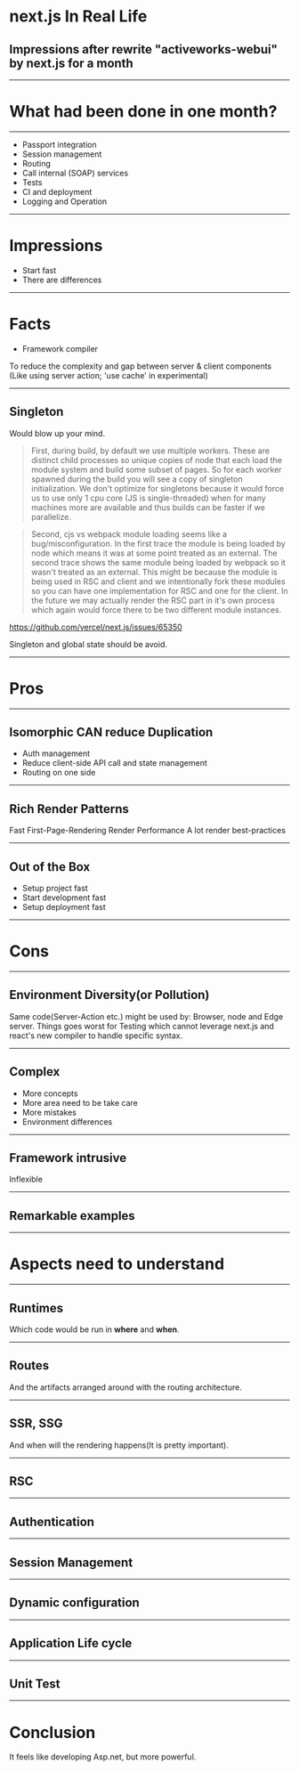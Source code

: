 # next.js In Real Life

## Impressions after rewrite "activeworks-webui" by next.js for a month

---

# What had been done in one month?

----

* Passport integration
* Session management
* Routing
* Call internal (SOAP) services
* Tests
* CI and deployment
* Logging and Operation

---

# Impressions

* Start fast
* There are differences

---

# Facts

* Framework compiler

To reduce the complexity and gap between server & client components
(Like using server action; 'use cache' in experimental)

----

## Singleton

Would blow up your mind.

> First, during build, by default we use multiple workers. These are distinct child processes so unique copies of node that each load the module system and build some subset of pages. So for each worker spawned during the build you will see a copy of singleton initialization. We don't optimize for singletons because it would force us to use only 1 cpu core (JS is single-threaded) when for many machines more are available and thus builds can be faster if we parallelize.

> Second, cjs vs webpack module loading seems like a bug/misconfiguration. In the first trace the module is being loaded by node which means it was at some point treated as an external. The second trace shows the same module being loaded by webpack so it wasn't treated as an external. This might be because the module is being used in RSC and client and we intentionally fork these modules so you can have one implementation for RSC and one for the client. In the future we may actually render the RSC part in it's own process which again would force there to be two different module instances.

https://github.com/vercel/next.js/issues/65350

Singleton and global state should be avoid.

---

# Pros

---

## Isomorphic CAN reduce Duplication

* Auth management
* Reduce client-side API call and state management
* Routing on one side

----

## Rich Render Patterns

Fast First-Page-Rendering
Render Performance
A lot render best-practices

----

## Out of the Box

* Setup project fast
* Start development fast
* Setup deployment fast

---

# Cons

----

## Environment Diversity(or Pollution)

Same code(Server-Action etc.) might be used by: Browser, node and 
Edge server. Things goes worst for Testing which cannot leverage
next.js and react's new compiler to handle specific syntax.

----

## Complex

* More concepts
* More area need to be take care
* More mistakes
* Environment differences

----

## Framework intrusive

Inflexible

---

## Remarkable examples

---

# Aspects need to understand

----

## Runtimes

Which code would be run in **where** and **when**.

----

## Routes

And the artifacts arranged around with the routing architecture.

----

## SSR, SSG

And when will the rendering happens(It is pretty important).

----

## RSC

----

## Authentication

----

## Session Management

----

## Dynamic configuration

----

## Application Life cycle

----

## Unit Test

---

# Conclusion

It feels like developing Asp.net, but more powerful.
